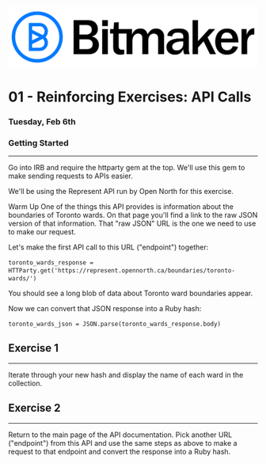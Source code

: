 ![Bitmaker](https://github.com/johncarlolopez/bitmaker-reference/blob/master/bitmakerlogo.svg)
# 01 - Reinforcing Exercises: API Calls
### Tuesday, Feb 6th

### Getting Started
___
Go into IRB and require the httparty gem at the top. We'll use this gem to make sending requests to APIs easier.

We'll be using the Represent API run by Open North for this exercise.

Warm Up
One of the things this API provides is information about the boundaries of Toronto wards. On that page you'll find a link to the raw JSON version of that information. That "raw JSON" URL is the one we need to use to make our request.

Let's make the first API call to this URL ("endpoint") together:
```
toronto_wards_response = HTTParty.get('https://represent.opennorth.ca/boundaries/toronto-wards/')
```
You should see a long blob of data about Toronto ward boundaries appear.

Now we can convert that JSON response into a Ruby hash:
```
toronto_wards_json = JSON.parse(toronto_wards_response.body)
```
## Exercise 1
___
Iterate through your new hash and display the name of each ward in the collection.

## Exercise 2
___
Return to the main page of the API documentation. Pick another URL ("endpoint") from this API and use the same steps as above to make a request to that endpoint and convert the response into a Ruby hash.
